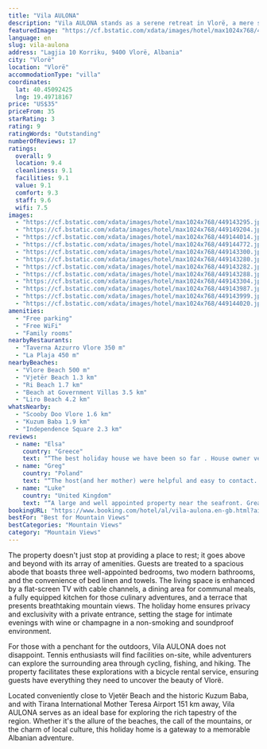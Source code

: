 ```yaml
---
title: "Vila AULONA"
description: "Vila AULONA stands as a serene retreat in Vlorë, a mere stone's throw away from the pristine Vlore Beach and a short distance from the equally inviting Ri Beach."
featuredImage: "https://cf.bstatic.com/xdata/images/hotel/max1024x768/449143295.jpg?k=3904576aed2f65c61878310b73ebe0f67f9a1c4ec0ab739c178625126e7d84ce&o=&hp=1"
language: en
slug: vila-aulona
address: "Lagjia 10 Korriku, 9400 Vlorë, Albania"
city: "Vlorë"
location: "Vlorë"
accommodationType: "villa"
coordinates:
  lat: 40.45092425
  lng: 19.49718167
price: "US$35"
priceFrom: 35
starRating: 3
rating: 9
ratingWords: "Outstanding"
numberOfReviews: 17
ratings:
  overall: 9
  location: 9.4
  cleanliness: 9.1
  facilities: 9.1
  value: 9.1
  comfort: 9.3
  staff: 9.6
  wifi: 7.5
images:
  - "https://cf.bstatic.com/xdata/images/hotel/max1024x768/449143295.jpg?k=3904576aed2f65c61878310b73ebe0f67f9a1c4ec0ab739c178625126e7d84ce&o=&hp=1"
  - "https://cf.bstatic.com/xdata/images/hotel/max1024x768/449149204.jpg?k=8f4043b64353dac0fe6018822be33b483c454dcec5d01b9380e2d04d0e834282&o=&hp=1"
  - "https://cf.bstatic.com/xdata/images/hotel/max1024x768/449144014.jpg?k=0e838f26c6cfe298933573cdb883f1a9ceb8add7a81eebe84f30693e5c3708f9&o=&hp=1"
  - "https://cf.bstatic.com/xdata/images/hotel/max1024x768/449144772.jpg?k=f7e5617c78c9e6001cee7c5aacf42af0d70928848cb13d324a6bab299ca6d24f&o=&hp=1"
  - "https://cf.bstatic.com/xdata/images/hotel/max1024x768/449143300.jpg?k=e94fb88c9026b5764967db9857b5e4fc2f14f5ab7ddddff2a52716d1fb6a91b4&o=&hp=1"
  - "https://cf.bstatic.com/xdata/images/hotel/max1024x768/449143280.jpg?k=883acb7e491b88bb8a0dd7a825640d6a95415e19dc8482994aec3627bfbcd03d&o=&hp=1"
  - "https://cf.bstatic.com/xdata/images/hotel/max1024x768/449143282.jpg?k=16806346485e23a66da4bbd898ccec65bed41d2486e8d743d0087923b548255f&o=&hp=1"
  - "https://cf.bstatic.com/xdata/images/hotel/max1024x768/449143288.jpg?k=111344ff776769d7e56a919ef7510644a4b493fa8392a92ac32e86c78ed91066&o=&hp=1"
  - "https://cf.bstatic.com/xdata/images/hotel/max1024x768/449143304.jpg?k=5925c1160dcc387a4bb6e7fe76683533b4b55ed559f35cf5a1521e1df0fa7b72&o=&hp=1"
  - "https://cf.bstatic.com/xdata/images/hotel/max1024x768/449143987.jpg?k=02e77bdf6fd6dd2afb1b7db66503735680304297adcbbd1be7d44e10f98741fb&o=&hp=1"
  - "https://cf.bstatic.com/xdata/images/hotel/max1024x768/449143999.jpg?k=3485f78a0c786f01472f5ff632a78879c4589583cfc6fee61a2bed64f0ca006e&o=&hp=1"
  - "https://cf.bstatic.com/xdata/images/hotel/max1024x768/449144020.jpg?k=cbe742bccff31b5142fa808f5eda31960179625fcf68a16d2483d0eb3779f7f5&o=&hp=1"
amenities:
  - "Free parking"
  - "Free WiFi"
  - "Family rooms"
nearbyRestaurants:
  - "Taverna Azzurro Vlore 350 m"
  - "La Plaja 450 m"
nearbyBeaches:
  - "Vlore Beach 500 m"
  - "Vjetër Beach 1.3 km"
  - "Ri Beach 1.7 km"
  - "Beach at Government Villas 3.5 km"
  - "Liro Beach 4.2 km"
whatsNearby:
  - "Scooby Doo Vlore 1.6 km"
  - "Kuzum Baba 1.9 km"
  - "Independence Square 2.3 km"
reviews:
  - name: "Elsa"
    country: "Greece"
    text: "“The best holiday house we have been so far . House owner very friendly and kind and happy to help if needed. She treated us with her traditiondal food day before we leave the house ☺️ . They have a dog which is very friendly and smart 😉 Public...”"
  - name: "Greg"
    country: "Poland"
    text: "“The host(and her mother) were helpful and easy to contact. Even when our kids got stomach problems, they helped us to get the medicine for them. The house is comfortable, with AC and cozy bed in every room and everything you may need on your...”"
  - name: "Luke"
    country: "United Kingdom"
    text: "“A large and well appointed property near the seafront. Great value for money and friendly and helpful hosts: they even picked us up from a local cafe because it was pouring with rain.”"
bookingURL: "https://www.booking.com/hotel/al/vila-aulona.en-gb.html?aid=8035640"
bestFor: "Best for Mountain Views"
bestCategories: "Mountain Views"
category: "Mountain Views"
---
```


The property doesn't just stop at providing a place to rest; it goes above and beyond with its array of amenities. Guests are treated to a spacious abode that boasts three well-appointed bedrooms, two modern bathrooms, and the convenience of bed linen and towels. The living space is enhanced by a flat-screen TV with cable channels, a dining area for communal meals, a fully equipped kitchen for those culinary adventures, and a terrace that presents breathtaking mountain views. The holiday home ensures privacy and exclusivity with a private entrance, setting the stage for intimate evenings with wine or champagne in a non-smoking and soundproof environment.

For those with a penchant for the outdoors, Vila AULONA does not disappoint. Tennis enthusiasts will find facilities on-site, while adventurers can explore the surrounding area through cycling, fishing, and hiking. The property facilitates these explorations with a bicycle rental service, ensuring guests have everything they need to uncover the beauty of Vlorë.

Located conveniently close to Vjetër Beach and the historic Kuzum Baba, and with Tirana International Mother Teresa Airport 151 km away, Vila AULONA serves as an ideal base for exploring the rich tapestry of the region. Whether it's the allure of the beaches, the call of the mountains, or the charm of local culture, this holiday home is a gateway to a memorable Albanian adventure.